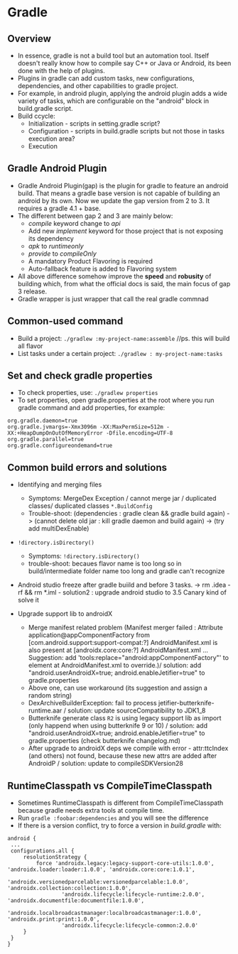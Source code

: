 # Gradle 

## Overview
* In essence, gradle is not a build tool but an automation tool. Itself doesn't really know how to compile say C++ or Java or Android, its been done with the help of plugins.
* Plugins in gradle can add custom tasks, new configurations, dependencies, and other capabilities to gradle project.
* For example, in android plugin, applying the android plugin adds a wide variety of tasks, which are configurable on the "android" block in build.gradle script.
* Build ccycle:
	- Initialization - scripts in setting.gradle script?
	- Configuration - scripts in build.gradle scripts but not those in tasks execution area?
	- Execution 

## Gradle Android Plugin
* Gradle Android Plugin(gap) is the plugin for gradle to feature an android build. That means a gradle base version is not capable of building an android by its own. Now we update the gap version from 2 to 3. It requires a gradle 4.1 + base. 
* The different between gap 2 and 3 are mainly below:
	* *compile* keyword change to *api*
	* Add new *implement* keyword for those project that is not exposing its dependency
	* *apk* to *runtimeonly*
	* *provide* to *compileOnly*
	* A mandatory Product Flavoring is required
	* Auto-fallback feature is added to Flavoring system
* All above difference somehow improve the **speed** and **robusity** of building which, from what the official docs is said, the main focus of gap 3 release.
* Gradle wrapper is just wrapper that call the real gradle commnad

## Common-used command
* Build a project: `./gradlew :my-project-name:assemble`    //ps. this will build all flavor
* List tasks under a certain project: `./gradlew : my-project-name:tasks`

## Set and check gradle properties
* To check properties, use: `./gradlew properties`
* To set properties, open gradle.properties at the root where you run gradle command and add properties, for example:
```
org.gradle.daemon=true
org.gradle.jvmargs=-Xmx3096m -XX:MaxPermSize=512m -XX:+HeapDumpOnOutOfMemoryError -Dfile.encoding=UTF-8
org.gradle.parallel=true
org.gradle.configureondemand=true
```

## Common build errors and solutions
* Identifying and merging files
	- Symptoms: MergeDex Exception / cannot merge jar / duplicated classes/ duplicated classes `*.BuildConfig`
	- Trouble-shoot: (dependencies : gradle clean && gradle build again)
 			-> (cannot delete old jar : kill gradle daemon and build again) 
 			-> (try add multiDexEnable) 

* `!directory.isDirectory()`
	- Symptoms: `!directory.isDirectory()` 
	- trouble-shoot: becaues flavor name is too long so in build/intermediate folder name too long and gradle can't recognize

* Android studio freeze after gradle buiild and before 3 tasks. -> rm .idea -rf && rm \*.iml
        - solution2 : upgrade android studio to 3.5 Canary kind of solve it 
 
* Upgrade support lib to androidX
	* Merge manifest related problem (Manifest merger failed : Attribute application@appComponentFactory from [com.android.support:support-compat:?] AndroidManifest.xml is also present at [androidx.core:core:?] AndroidManifest.xml ... Suggestion: add 'tools:replace="android:appComponentFactory"' to element at AndroidManifest.xml to override.)/ solution: add "android.userAndroidX=true; android.enableJetifier=true" to gradle.properties
	* Above one, can use workaround (its suggestion and assign a random string) 
	* DexArchiveBuilderException: fail to process jetifier-butterknife-runtime.aar / solution: update sourceCompatibility to JDK1_8
	* Butterknife generate class `R2` is using legacy support lib as import (only happend when using butterknife 9 or 10) / solution: add "android.userAndroidX=true; android.enableJetifier=true" to gradle.properties (check butterknife changelog.md)
	* After upgrade to androidX deps we compile with error - attr:ttcIndex (and others) not found, because these new attrs are added after AndroidP / solution:  update to compileSDKVersion28

## RuntimeClasspath vs CompileTimeClasspath
* Sometimes RuntimeClasspath is different from CompileTimeClasspath because gradle needs extra tools at compile time.
* Run `gradle :foobar:dependencies` and you will see the difference
* If there is a version conflict, try to force a version in *build.gradle* with:
```
android {
 ...
 configurations.all {
     resolutionStrategy {
         force 'androidx.legacy:legacy-support-core-utils:1.0.0', 'androidx.loader:loader:1.0.0', 'androidx.core:core:1.0.1',
                 'androidx.versionedparcelable:versionedparcelable:1.0.0', 'androidx.collection:collection:1.0.0',
                 'androidx.lifecycle:lifecycle-runtime:2.0.0', 'androidx.documentfile:documentfile:1.0.0',
                 'androidx.localbroadcastmanager:localbroadcastmanager:1.0.0', 'androidx.print:print:1.0.0',
                 'androidx.lifecycle:lifecycle-common:2.0.0'
     }
 }
}
```
